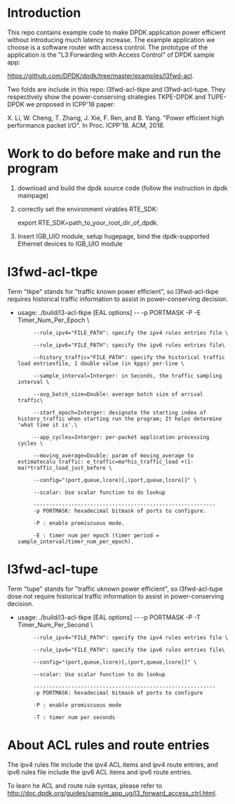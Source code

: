 # Introduction
This repo contains example code to make DPDK application power efficient without introducing much latency increase.
The example application we choose is a software router with access control. The prototype of the application is the
"L3 Forwarding with Access Control" of DPDK sample app:

https://github.com/DPDK/dpdk/tree/master/examples/l3fwd-acl.

Two folds are include in this repo: l3fwd-acl-tkpe and l3fwd-acl-tupe. They respectively show the  power-conserving
strategies TKPE-DPDK and TUPE-DPDK we proposed in ICPP'18 paper:

X. Li, W. Cheng, T. Zhang, J. Xie, F. Ren, and B. Yang. "Power efficient high performance packet I/O". In Proc. ICPP'18. ACM, 2018.

# Work to do before make and run the program
1. download and build the dpdk source code (follow the instruction in dpdk mainpage)
2. correctly set the environment virables RTE_SDK:

    export RTE_SDK=path_to_your_root_dir_of_dpdk.

3. Insert IGB_UIO module, setup hugepage, bind the dpdk-supported Ethernet devices to IGB_UIO module

# l3fwd-acl-tkpe
  Term "tkpe" stands for "traffic known power efficient", so l3fwd-acl-tkpe requires historical traffic information to assist in power-conserving decision.
* usage:
./build/l3-acl-tkpe [EAL options] -- -p PORTMASK -P  -E Timer_Num_Per_Epoch \
  
           --rule_ipv4="FILE_PATH": specify the ipv4 rules entries file \
           
           --rule_ipv6="FILE_PATH": specify the ipv6 rules entries file\
           
           --history_traffic="FILE_PATH": specify the historical traffic load entriesfile, 1 double value (in kpps) per-line \
           
           --sample_interval=Interger: in Seconds, the traffic sampling interval \
           
           --avg_batch_size=Double: average batch size of arrival traffic\
           
           --start_epoch=Interger: designate the starting index of history_traffic when starting run the program; It helps determine 'what time it is'.\
           
           --app_cycles=Interger: per-packet application processing cycles \
           
           --moving_average=Double: param of moving_average to estimatecalu traffic: e_traffic=ma*his_traffic_load +(1-ma)*traffic_load_just_before \
           
           --config="(port,queue,lcore)[,(port,queue,lcore]]" \
           
           --scalar: Use scalar function to do lookup
           
           ----------------------------------------------------------
           -p PORTMASK: hexadecimal bitmask of ports to configure.
           
           -P : enable promiscuous mode.
           
           -E : timer num per epoch (timer period = sample_interval/timer_num_per_epoch).
           
  
# l3fwd-acl-tupe
Term "tupe" stands for "traffic uknown power efficient", so l3fwd-acl-tupe dose not require historical traffic information to assist in power-conserving decision.
* usage:
./build/l3-acl-tkpe [EAL options] -- -p PORTMASK -P  -T Timer_Num_Per_Second \
  
           --rule_ipv4="FILE_PATH": specify the ipv4 rules entries file \
           
           --rule_ipv6="FILE_PATH": specify the ipv6 rules entries file\
                      
           --config="(port,queue,lcore)[,(port,queue,lcore]]" \
           
           --scalar: Use scalar function to do lookup
           
           ----------------------------------------------------------
           -p PORTMASK: hexadecimal bitmask of ports to configure
           
           -P : enable promiscuous mode
           
           -T : timer num per seconds

# About ACL rules and route entries
The ipv4 rules file include the ipv4 ACL items and ipv4 route entries, and ipv6 rules file include the ipv6 ACL items and ipv6 route entries.

To learn he ACL and route rule syntax, please refer to http://doc.dpdk.org/guides/sample_app_ug/l3_forward_access_ctrl.html.

